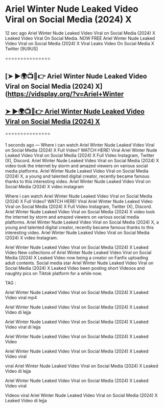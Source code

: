 ﻿# Ariel Winter Nude Leaked Video Viral on Social Media (2024) X



12 sec ago Ariel Winter Nude Leaked Video Viral on Social Media (2024) X Leaked Video Viral On Social Media. NOW FREE Ariel Winter Nude Leaked Video Viral on Social Media (2024) X Viral Leaks Video On Social Media X Twitter [9U9US]

⭐⭐⭐⭐⭐⭐⭐⭐⭐⭐⭐⭐⭐⭐⭐

## [➤ ►🌍📺📱👉 Ariel Winter Nude Leaked Video Viral on Social Media (2024) X](https://vidsplay.org/?v=Ariel+Winter

## [➤ ►🌍📺📱👉 Ariel Winter Nude Leaked Video Viral on Social Media (2024) X](https://vidsplay.org/?v=Ariel+Winter)


⭐⭐⭐⭐⭐⭐⭐⭐⭐⭐⭐⭐⭐⭐⭐



1 seconds ago — Where i can watch Ariel Winter Nude Leaked Video Viral on Social Media (2024) X Full Video? WATCH HERE! Viral Ariel Winter Nude Leaked Video Viral on Social Media (2024) X Full Video Instagram, Twitter (X), Discord. Ariel Winter Nude Leaked Video Viral on Social Media (2024) X video took the internet by storm and amazed viewers on various social media platforms. Ariel Winter Nude Leaked Video Viral on Social Media (2024) X, a young and talented digital creator, recently became famous thanks to this interesting video. Ariel Winter Nude Leaked Video Viral on Social Media (2024) X video instagram

Where i can watch Ariel Winter Nude Leaked Video Viral on Social Media (2024) X Full Video? WATCH HERE! Viral Ariel Winter Nude Leaked Video Viral on Social Media (2024) X Full Video Instagram, Twitter (X), Discord. Ariel Winter Nude Leaked Video Viral on Social Media (2024) X video took the internet by storm and amazed viewers on various social media platforms. Ariel Winter Nude Leaked Video Viral on Social Media (2024) X, a young and talented digital creator, recently became famous thanks to this interesting video. Ariel Winter Nude Leaked Video Viral on Social Media (2024) X video Instagram.

Ariel Winter Nude Leaked Video Viral on Social Media (2024) X Leaked Video New collections of Ariel Winter Nude Leaked Video Viral on Social Media (2024) X Leaked Video now being a creator on Fanfix uploading adult contents. Social media star Ariel Winter Nude Leaked Video Viral on Social Media (2024) X Leaked Video been posting short Videoos and naughty pics on Tiktok platform for a while now.

TAG :

 

Ariel Winter Nude Leaked Video Viral on Social Media (2024) X Leaked Video viral mp4

 

Ariel Winter Nude Leaked Video Viral on Social Media (2024) X Leaked Video di lejja

 

Ariel Winter Nude Leaked Video Viral on Social Media (2024) X Leaked Video viral di lejja

 

Ariel Winter Nude Leaked Video Viral on Social Media (2024) X Leaked Video

 

Ariel Winter Nude Leaked Video Viral on Social Media (2024) X Leaked Video viral

 

viral Ariel Winter Nude Leaked Video Viral on Social Media (2024) X Leaked Video di lejja

 

Ariel Winter Nude Leaked Video Viral on Social Media (2024) X Leaked Video viral

 

Videoo viral Ariel Winter Nude Leaked Video Viral on Social Media (2024) X Leaked Video di lejja